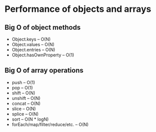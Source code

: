 # Performance of objects and arrays

## Big O of object methods

- Object.keys – O(N)
- Object.values – O(N)
- Object.entries – O(N)
- Object.hasOwnProperty – O(1)

## Big O of array operations

- push – O(1)
- pop – O(1)
- shift – O(N)
- unshift – O(N)
- concat – O(N)
- slice – O(N)
- splice – O(N)
- sort – O(N \* logN)
- forEach/map/filter/reduce/etc. – O(N)
